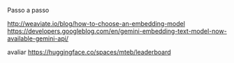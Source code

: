 Passo a passo

http://weaviate.io/blog/how-to-choose-an-embedding-model
https://developers.googleblog.com/en/gemini-embedding-text-model-now-available-gemini-api/


avaliar https://huggingface.co/spaces/mteb/leaderboard